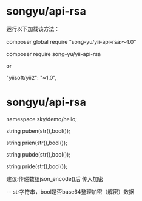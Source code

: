 # songyu/api-rsa

运行以下加载该方法：

composer global require "song-yu/yii-api-rsa:～1.0"

composer require song-yu/yii-api-rsa

or

"yiisoft/yii2": "~1.0",

songyu/api-rsa
===============================

namespace sky/demo/hello;

string puben(str(),bool());

string prien(str(),bool());

string pubde(str(),bool());

string pride(str(),bool());

建议:传递数组json_encode()后 传入加密

-- str字符串，bool是否base64整理加密（解密）数据
